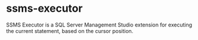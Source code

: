 # ssms-executor
SSMS Executor is a SQL Server Management Studio extension for executing the current statement, based on the cursor position.
